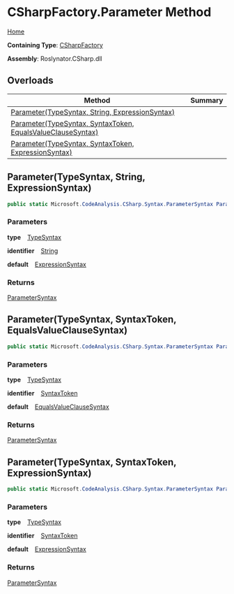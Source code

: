 # CSharpFactory\.Parameter Method

[Home](../../../../README.md)

**Containing Type**: [CSharpFactory](../README.md)

**Assembly**: Roslynator\.CSharp\.dll

## Overloads

| Method | Summary |
| ------ | ------- |
| [Parameter(TypeSyntax, String, ExpressionSyntax)](#2103208392) | |
| [Parameter(TypeSyntax, SyntaxToken, EqualsValueClauseSyntax)](#3876330429) | |
| [Parameter(TypeSyntax, SyntaxToken, ExpressionSyntax)](#676376439) | |

<a id="2103208392"></a>

## Parameter\(TypeSyntax, String, ExpressionSyntax\) 

```csharp
public static Microsoft.CodeAnalysis.CSharp.Syntax.ParameterSyntax Parameter(Microsoft.CodeAnalysis.CSharp.Syntax.TypeSyntax type, string identifier, Microsoft.CodeAnalysis.CSharp.Syntax.ExpressionSyntax @default = null)
```

### Parameters

**type** &ensp; [TypeSyntax](https://docs.microsoft.com/en-us/dotnet/api/microsoft.codeanalysis.csharp.syntax.typesyntax)

**identifier** &ensp; [String](https://docs.microsoft.com/en-us/dotnet/api/system.string)

**default** &ensp; [ExpressionSyntax](https://docs.microsoft.com/en-us/dotnet/api/microsoft.codeanalysis.csharp.syntax.expressionsyntax)

### Returns

[ParameterSyntax](https://docs.microsoft.com/en-us/dotnet/api/microsoft.codeanalysis.csharp.syntax.parametersyntax)

<a id="3876330429"></a>

## Parameter\(TypeSyntax, SyntaxToken, EqualsValueClauseSyntax\) 

```csharp
public static Microsoft.CodeAnalysis.CSharp.Syntax.ParameterSyntax Parameter(Microsoft.CodeAnalysis.CSharp.Syntax.TypeSyntax type, Microsoft.CodeAnalysis.SyntaxToken identifier, Microsoft.CodeAnalysis.CSharp.Syntax.EqualsValueClauseSyntax @default)
```

### Parameters

**type** &ensp; [TypeSyntax](https://docs.microsoft.com/en-us/dotnet/api/microsoft.codeanalysis.csharp.syntax.typesyntax)

**identifier** &ensp; [SyntaxToken](https://docs.microsoft.com/en-us/dotnet/api/microsoft.codeanalysis.syntaxtoken)

**default** &ensp; [EqualsValueClauseSyntax](https://docs.microsoft.com/en-us/dotnet/api/microsoft.codeanalysis.csharp.syntax.equalsvalueclausesyntax)

### Returns

[ParameterSyntax](https://docs.microsoft.com/en-us/dotnet/api/microsoft.codeanalysis.csharp.syntax.parametersyntax)

<a id="676376439"></a>

## Parameter\(TypeSyntax, SyntaxToken, ExpressionSyntax\) 

```csharp
public static Microsoft.CodeAnalysis.CSharp.Syntax.ParameterSyntax Parameter(Microsoft.CodeAnalysis.CSharp.Syntax.TypeSyntax type, Microsoft.CodeAnalysis.SyntaxToken identifier, Microsoft.CodeAnalysis.CSharp.Syntax.ExpressionSyntax @default = null)
```

### Parameters

**type** &ensp; [TypeSyntax](https://docs.microsoft.com/en-us/dotnet/api/microsoft.codeanalysis.csharp.syntax.typesyntax)

**identifier** &ensp; [SyntaxToken](https://docs.microsoft.com/en-us/dotnet/api/microsoft.codeanalysis.syntaxtoken)

**default** &ensp; [ExpressionSyntax](https://docs.microsoft.com/en-us/dotnet/api/microsoft.codeanalysis.csharp.syntax.expressionsyntax)

### Returns

[ParameterSyntax](https://docs.microsoft.com/en-us/dotnet/api/microsoft.codeanalysis.csharp.syntax.parametersyntax)

